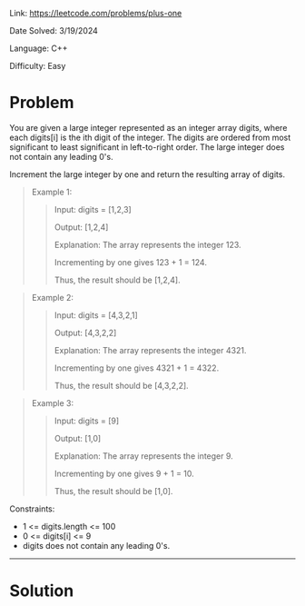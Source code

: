 Link: https://leetcode.com/problems/plus-one

Date Solved: 3/19/2024

Language: C++

Difficulty: Easy

# Problem

You are given a large integer represented as an integer array digits, where each digits[i] is the ith digit of the integer. The digits are ordered from most significant to least significant in left-to-right order. The large integer does not contain any leading 0's.

Increment the large integer by one and return the resulting array of digits.

>Example 1:
>
>>Input: digits = [1,2,3]
>>
>>Output: [1,2,4]
>>
>>Explanation: The array represents the integer 123.
>>
>>Incrementing by one gives 123 + 1 = 124.
>>
>>Thus, the result should be [1,2,4].

>Example 2:
>
>>Input: digits = [4,3,2,1]
>>
>>Output: [4,3,2,2]
>>
>>Explanation: The array represents the integer 4321.
>>
>>Incrementing by one gives 4321 + 1 = 4322.
>>
>>Thus, the result should be [4,3,2,2].

>Example 3:
>
>>Input: digits = [9]
>>
>>Output: [1,0]
>>
>>Explanation: The array represents the integer 9.
>>
>>Incrementing by one gives 9 + 1 = 10.
>>
>>Thus, the result should be [1,0].
 
Constraints:

- 1 <= digits.length <= 100
- 0 <= digits[i] <= 9
- digits does not contain any leading 0's.

---

# Solution

```

```
